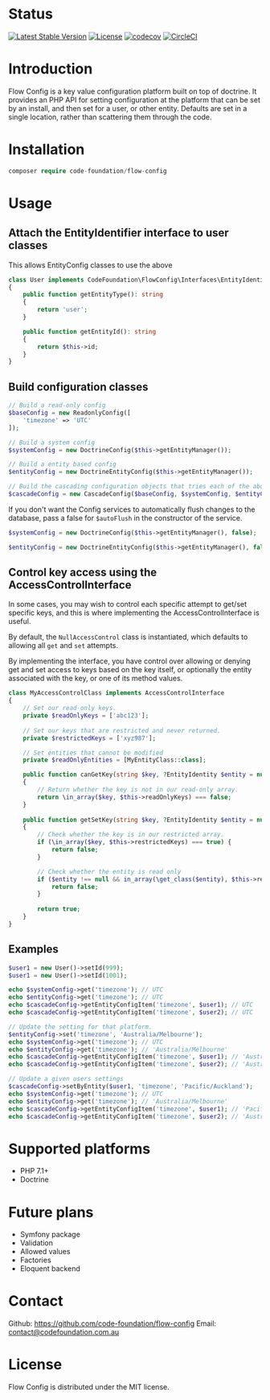 # Status

[![Latest Stable Version](https://poser.pugx.org/code-foundation/flow-config/v/stable)](https://packagist.org/packages/code-foundation/flow-config) [![License](https://poser.pugx.org/code-foundation/flow-config/license)](https://packagist.org/packages/code-foundation/flow-config) [![codecov](https://codecov.io/gh/code-foundation/flow-config/branch/master/graph/badge.svg)](https://codecov.io/gh/code-foundation/flow-config)
[![CircleCI](https://circleci.com/gh/code-foundation/flow-config.svg?style=svg)](https://circleci.com/gh/code-foundation/flow-config)

# Introduction

Flow Config is a key value configuration platform built on top of doctrine. It provides an PHP API for setting configuration
 at the platform that can be set by an install, and then set for a user, or other entity. Defaults are set in a single
 location, rather than scattering them through the code.

# Installation

```php
composer require code-foundation/flow-config
```

# Usage

## Attach the EntityIdentifier interface to user classes

This allows EntityConfig classes to use the above 

```php
class User implements CodeFoundation\FlowConfig\Interfaces\EntityIdentifier
{
    public function getEntityType(): string
    {
        return 'user';
    }

    public function getEntityId(): string
    {
        return $this->id;
    }
}

```

## Build configuration classes

```php
// Build a read-only config
$baseConfig = new ReadonlyConfig([
    'timezone' => 'UTC'
]);

// Build a system config
$systemConfig = new DoctrineConfig($this->getEntityManager());

// Build a entity based config
$entityConfig = new DoctrineEntityConfig($this->getEntityManager());

// Build the cascading configuration objects that tries each of the above in turn.
$cascadeConfig = new CascadeConfig($baseConfig, $systemConfig, $entityConfig);
```

If you don't want the Config services to automatically flush changes to the database, pass a false for `$autoFlush` in
 the constructor of the service.

```php
$systemConfig = new DoctrineConfig($this->getEntityManager(), false);

$entityConfig = new DoctrineEntityConfig($this->getEntityManager(), false);
```

## Control key access using the AccessControlInterface
In some cases, you may wish to control each specific attempt to get/set specific keys, and this is where implementing
the AccessControlInterface is useful.

By default, the `NullAccessControl` class is instantiated, which defaults to allowing all `get` and `set` attempts.

By implementing the interface, you have control over allowing or denying get and set access to keys based on the key
itself, or optionally the entity associated with the key, or one of its method values.
```php
class MyAccessControlClass implements AccessControlInterface
{
    // Set our read-only keys.
    private $readOnlyKeys = ['abc123'];
    
    // Set our keys that are restricted and never returned.
    private $restrictedKeys = ['xyz987'];

    // Set entities that cannot be modified
    private $readOnlyEntities = [MyEntityClass::class];

    public function canGetKey(string $key, ?EntityIdentity $entity = null): bool
    {
        // Return whether the key is not in our read-only array.
        return \in_array($key, $this->readOnlyKeys) === false;
    }
    
    public function getSetKey(string $key, ?EntityIdentity $entity = null): bool
    {
        // Check whether the key is in our restricted array.
        if (\in_array($key, $this->restrictedKeys) === true) {
            return false;
        }

        // Check whether the entity is read only
        if ($entity !== null && in_array(\get_class($entity), $this->readOnlyEntities) === true) {
            return false;
        }
        
        return true;
    }
}
``` 

## Examples

```php
$user1 = new User()->setId(999);
$user1 = new User()->setId(1001);

echo $systemConfig->get('timezone'); // UTC
echo $entityConfig->get('timezone'); // UTC
echo $cascadeConfig->getEntityConfigItem('timezone', $user1); // UTC
echo $cascadeConfig->getEntityConfigItem('timezone', $user2); // UTC

// Update the setting for that platform.
$entityConfig->set('timezone', 'Australia/Melbourne');
echo $systemConfig->get('timezone'); // UTC
echo $entityConfig->get('timezone'); // 'Australia/Melbourne'
echo $cascadeConfig->getEntityConfigItem('timezone', $user1); // 'Australia/Melbourne'
echo $cascadeConfig->getEntityConfigItem('timezone', $user2); // 'Australia/Melbourne'

// Update a given users settings
$cascadeConfig->setByEntity($user1, 'timezone', 'Pacific/Auckland');
echo $systemConfig->get('timezone'); // UTC
echo $entityConfig->get('timezone'); // 'Australia/Melbourne'
echo $cascadeConfig->getEntityConfigItem('timezone', $user1); // 'Pacific/Auckland'
echo $cascadeConfig->getEntityConfigItem('timezone', $user2); // 'Australia/Melbourne'
```

# Supported platforms
* PHP 7.1+
* Doctrine

# Future plans
* Symfony package
* Validation
* Allowed values
* Factories
* Eloquent backend

# Contact

Github: https://github.com/code-foundation/flow-config
Email: contact@codefoundation.com.au

# License
Flow Config is distributed under the MIT license.
